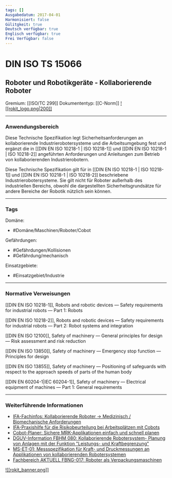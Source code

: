 ```yaml
---
tags: []
Ausgabedatum: 2017-04-01
Harmonisiert: false
Gülitgkeit: true
Deutsch verfügbar: true
Englisch verfügbar: true
Frei Verfügbar: false
---
```


# DIN ISO TS 15066
## Roboter und Robotikgeräte - Kollaborierende Roboter

Gremium: [[ISO/TC 299]]
Dokumententyp: [[C-Norm]]
[![[rokit_logo.png|200]]](https://public-robots.de/)
***
### Anwendungsbereich

Diese Technische Spezifikation legt Sicherheitsanforderungen an kollaborierende Industrierobotersysteme und die Arbeitsumgebung fest und ergänzt die in [[DIN EN ISO 10218-1 | ISO 10218-1]] und [[DIN EN ISO 10218-1 | ISO 10218-2]] angeführten Anforderungen und Anleitungen zum Betrieb von kollaborierenden Industrierobotern.  

Diese Technische Spezifikation gilt für in [[DIN EN ISO 10218-1 | ISO 10218-1]] und [[DIN EN ISO 10218-1 | ISO 10218-2]] beschriebene Industrierobotersysteme. Sie gilt nicht für Roboter außerhalb des industriellen Bereichs, obwohl die dargestellten Sicherheitsgrundsätze für andere Bereiche der Robotik nützlich sein können.

***
### Tags

Domäne:
- #Domäne/Maschinen/Roboter/Cobot 

Gefährdungen:
- #Gefährdungen/Kollisionen 
- #Gefährdung/mechanisch 

Einsatzgebiete:
- #Einsatzgebiet/Industrie 

***
### Normative Verweisungen

[[DIN EN ISO 10218-1]], Robots and robotic devices — Safety requirements for industrial robots — Part 1: Robots

[[DIN EN ISO 10218-2]], Robots and robotic devices — Safety requirements for industrial robots — Part 2: Robot systems and integration

[[DIN EN ISO 12100]], Safety of machinery — General principles for design — Risk assessment and risk reduction

[[DIN EN ISO 13850]], Safety of machinery — Emergency stop function — Principles for design

[[DIN EN ISO 13855]], Safety of machinery — Positioning of safeguards with respect to the approach speeds of parts of the human body

[[DIN EN 60204-1|IEC 60204-1]], Safety of machinery — Electrical equipment of machines — Part 1: General requirements


***
### Weiterführende Informationen

- [IFA-Fachinfos: Kollaborierende Roboter -> Medizinisch / Biomechanische Anforderungen](https://www.dguv.de/ifa/fachinfos/kollaborierende-roboter/medizinisch-biomechanische-anforderungen/index.jsp)
- [IFA-Praxishilfe für die Risikobeurteilung bei Arbeitsplätzen mit Cobots](https://www.dguv.de/ifa/praxishilfen/praxishilfen-maschinenschutz/risikobeurteilung-von-cobots-arbeitsplaetzen-umrechnungshilfe/index.jsp)
- [Cobot-Planer: Sichere MRK-Applikationen einfach und schnell planen](https://cobotplaner.de/)
- [DGUV-Information FBHM 080: Kollaborierende Robotersystem- Planung von Anlagen mit der Funktion "Leistungs- und Kraftbegrenzung"](https://www.dguv.de/medien/fb-holzundmetall/publikationen-dokumente/infoblaetter/infobl_deutsch/080_roboter.pdf)
- [MS-ET-01: Messspezifikation für Kraft- und Druckmessungen an Applikationen von kollaborierenden Robotersystemen](https://www.bgetem.de/redaktion/arbeitssicherheit-gesundheitsschutz/dokumente-und-dateien/pruefstelle-et/messpezifikation-ms-et-01_2018-06.pdf)
- [Fachbereich AKTUELL FBNG-017: Roboter als Verpackungsmaschinen](https://publikationen.dguv.de/widgets/pdf/download/article/4756)

[![[rokit_banner.png]]](https://public-robots.de/)